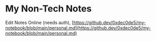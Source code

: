 # My Non-Tech Notes

Edit Notes Online (needs auth), [https://github.dev/0xdec0de5/my-notebook/blob/main/personal.md](https://github.dev/0xdec0de5/my-notebook/blob/main/personal.md)

